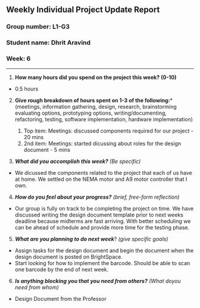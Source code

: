 Weekly Individual Project Update Report
---------------------------------------

### Group number: L1-G3

### Student name: Dhrit Aravind

### Week: 6

------------------------------------------------------------------------

1.  **How many hours did you spend on the project this week? (0-10)**

-   0.5 hours

2.  **Give rough breakdown of hours spent on 1-3 of the following:**\*
    (meetings, information gathering, design, research, brainstorming evaluating options, prototyping options, writing/documenting,
    refactoring, testing, software implementation, hardware implementation)
    1.  Top item: Meetings: discussed components required for our project - 20 mins
    2.  2nd item: Meetings: started dicussing about roles for the design document - 5 mins

3.  ***What did you accomplish this week?*** *(Be specific)*

-   We dicussed the components related to the project that each of us have at home. We settled on the NEMA motor and A9 motor controller that I own.
4.  ***How do you feel about your progress?*** *(brief, free-form
    reflection)*
-   Our group is fully on track to be completing the project on time. We have discussed writing the design document template prior to next weeks deadline because midterms are fast arriving. With better scheduling we can be ahead of schedule and provide more time for the testing phase.

5.  ***What are you planning to do next week***? *(give specific goals)*

-   Assign tasks for the design document and begin the document when the design document is posted on BrightSpace.
-   Start looking for how to implement the barcode. Should be able to scan one barcode by the end of next week.

6.  ***Is anything blocking you that you need from others?*** *(What doyou need from whom)*

-   Design Document from the Professor
